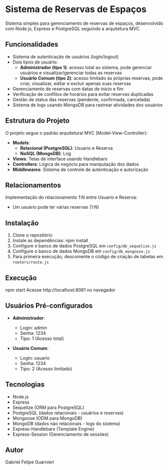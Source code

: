 # Sistema de Reservas de Espaços

Sistema simples para gerenciamento de reservas de espaços, desenvolvido com Node.js, Express e PostgreSQL seguindo a arquitetura MVC.

## Funcionalidades

- Sistema de autenticação de usuários (login/logout)
- Dois tipos de usuário:
  - **Administrador (tipo 1)**: acesso total ao sistema, pode gerenciar usuários e visualizar/gerenciar todas as reservas
  - **Usuário Comum (tipo 2)**: acesso limitado às próprias reservas, pode criar, visualizar, editar e excluir apenas suas reservas
- Gerenciamento de reservas com datas de início e fim
- Verificação de conflitos de horários para evitar reservas duplicadas
- Gestão de status das reservas (pendente, confirmada, cancelada)
- Sistema de logs usando MongoDB para rastrear atividades dos usuários

## Estrutura do Projeto

O projeto segue o padrão arquitetural MVC (Model-View-Controller):

- **Models**: 
  - **Relacional (PostgreSQL)**: Usuario e Reserva
  - **NoSQL (MongoDB)**: Log
- **Views**: Telas de interface usando Handlebars
- **Controllers**: Lógica de negócio para manipulação dos dados
- **Middlewares**: Sistema de controle de autenticação e autorização

## Relacionamentos

Implementação do relacionamento 1:N entre Usuario e Reserva:
- Um usuário pode ter várias reservas (1:N)

## Instalação

1. Clone o repositório
2. Instale as dependências: npm install
3. Configure o banco de dados PostgreSQL em `config/db_sequelize.js`
4. Configure o banco de dados MongoDB em `config/db_mongoose.js`
5. Para primeira execução, descomente o código de criação de tabelas em `routers/route.js`

## Execução
npm start
Acesse http://localhost:8081 no navegador

## Usuários Pré-configurados

- **Administrador**:
  - Login: admin
  - Senha: 1234
  - Tipo: 1 (Acesso total)

- **Usuário Comum**:
  - Login: usuario
  - Senha: 1234
  - Tipo: 2 (Acesso limitado)

## Tecnologias

- Node.js
- Express
- Sequelize (ORM para PostgreSQL)
- PostgreSQL (dados relacionais - usuários e reservas)
- Mongoose (ODM para MongoDB)
- MongoDB (dados não relacionais - logs do sistema)
- Express-Handlebars (Template Engine)
- Express-Session (Gerenciamento de sessões)

## Autor

Gabriel Felipe Guarnieri